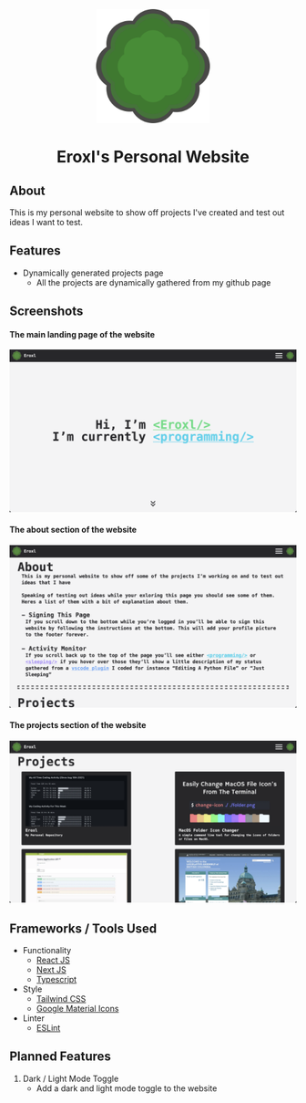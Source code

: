 <p align="center">
  <img src="./src/public/logo.svg" height=200 />
</p>

<h1 align="center">
Eroxl's Personal Website
</h1>

## About
This is my personal website to show off projects I've created and test out ideas I want to test.

## Features
* Dynamically generated projects page
  * All the projects are dynamically gathered from my github page

## Screenshots
#### The main landing page of the website
![Main Page Screenshot](./images/Landing%20Page.png)

#### The about section of the website
![About Page Screenshot](./images/About%20Page.png)

#### The projects section of the website
![Projects Page Screenshot](./images/Projects%20Page.png)

## Frameworks / Tools Used
* Functionality
  * [React JS](https://reactjs.org/)
  * [Next JS](https://nextjs.org/)
  * [Typescript](https://www.typescriptlang.org/)
* Style
  * [Tailwind CSS](https://tailwindcss.com/)
  * [Google Material Icons](https://fonts.google.com/icons?selected=Material+Icons:beenhere)
* Linter
  * [ESLint](https://eslint.org/)

## Planned Features
1. Dark / Light Mode Toggle
   * Add a dark and light mode toggle to the website